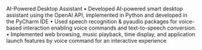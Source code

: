 AI-Powered Desktop Assistant 
• Developed AI-powered smart desktop assistant using the OpenAI API, implemented in Python and developed in the PyCharm IDE
• Used speech recognition & pyaudio packages for voice-based interaction enabling voice commands and text-to-speech conversion.
• Implemented web browsing, music playback, time display, and application launch features by voice command for an interactive experience
